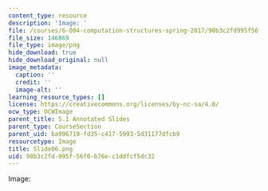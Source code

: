 ```yaml
---
content_type: resource
description: 'Image: '
file: /courses/6-004-computation-structures-spring-2017/90b3c2fd995f56f0b76ec1ddfcf5dc32_Slide06.png
file_size: 146869
file_type: image/png
hide_download: true
hide_download_original: null
image_metadata:
  caption: ''
  credit: ''
  image-alt: ''
learning_resource_types: []
license: https://creativecommons.org/licenses/by-nc-sa/4.0/
ocw_type: OCWImage
parent_title: 5.1 Annotated Slides
parent_type: CourseSection
parent_uid: ba996719-fd35-c417-5993-5d31177dfcb9
resourcetype: Image
title: Slide06.png
uid: 90b3c2fd-995f-56f0-b76e-c1ddfcf5dc32
---
```

Image: 